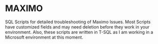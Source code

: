 # MAXIMO
SQL Scripts for detailed troubleshooting of Maximo Issues. Most Scripts have customized fields and may need deletion before they work in your environment.
Also, these scripts are written in T-SQL as I am working in a Microsoft environment at this moment.
